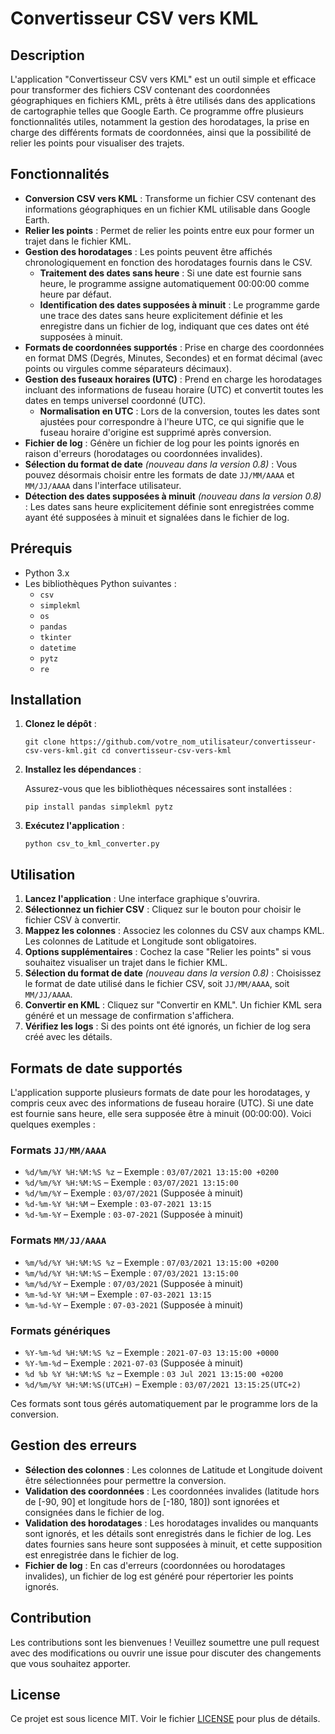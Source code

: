 # Convertisseur CSV vers KML

## Description

L'application "Convertisseur CSV vers KML" est un outil simple et efficace pour transformer des fichiers CSV contenant des coordonnées géographiques en fichiers KML, prêts à être utilisés dans des applications de cartographie telles que Google Earth. Ce programme offre plusieurs fonctionnalités utiles, notamment la gestion des horodatages, la prise en charge des différents formats de coordonnées, ainsi que la possibilité de relier les points pour visualiser des trajets.

## Fonctionnalités

-   **Conversion CSV vers KML** : Transforme un fichier CSV contenant des informations géographiques en un fichier KML utilisable dans Google Earth.
-   **Relier les points** : Permet de relier les points entre eux pour former un trajet dans le fichier KML.
-   **Gestion des horodatages** : Les points peuvent être affichés chronologiquement en fonction des horodatages fournis dans le CSV.
    -   **Traitement des dates sans heure** : Si une date est fournie sans heure, le programme assigne automatiquement 00:00:00 comme heure par défaut.
    -   **Identification des dates supposées à minuit** : Le programme garde une trace des dates sans heure explicitement définie et les enregistre dans un fichier de log, indiquant que ces dates ont été supposées à minuit.
-   **Formats de coordonnées supportés** : Prise en charge des coordonnées en format DMS (Degrés, Minutes, Secondes) et en format décimal (avec points ou virgules comme séparateurs décimaux).
- **Gestion des fuseaux horaires (UTC)** : Prend en charge les horodatages incluant des informations de fuseau horaire (UTC) et convertit toutes les dates en temps universel coordonné (UTC).
    -   **Normalisation en UTC** : Lors de la conversion, toutes les dates sont ajustées pour correspondre à l'heure UTC, ce qui signifie que le fuseau horaire d'origine est supprimé après conversion.
-   **Fichier de log** : Génère un fichier de log pour les points ignorés en raison d'erreurs (horodatages ou coordonnées invalides).
-   **Sélection du format de date** _(nouveau dans la version 0.8)_ : Vous pouvez désormais choisir entre les formats de date `JJ/MM/AAAA` et `MM/JJ/AAAA` dans l'interface utilisateur.
-   **Détection des dates supposées à minuit** _(nouveau dans la version 0.8)_ : Les dates sans heure explicitement définie sont enregistrées comme ayant été supposées à minuit et signalées dans le fichier de log.

## Prérequis

-   Python 3.x
-   Les bibliothèques Python suivantes :
    -   `csv`
    -   `simplekml`
    -   `os`
    -   `pandas`
    -   `tkinter`
    -   `datetime`
    -   `pytz`
    -   `re`

## Installation

1.  **Clonez le dépôt** :
        
    `git clone https://github.com/votre_nom_utilisateur/convertisseur-csv-vers-kml.git
    cd convertisseur-csv-vers-kml` 
    
2.  **Installez les dépendances** :
    
    Assurez-vous que les bibliothèques nécessaires sont installées :
    
    `pip install pandas simplekml pytz` 
    
3.  **Exécutez l'application** :
    
    `python csv_to_kml_converter.py`
   

## Utilisation

1.  **Lancez l'application** : Une interface graphique s'ouvrira.
2.  **Sélectionnez un fichier CSV** : Cliquez sur le bouton pour choisir le fichier CSV à convertir.
3.  **Mappez les colonnes** : Associez les colonnes du CSV aux champs KML. Les colonnes de Latitude et Longitude sont obligatoires.
4.  **Options supplémentaires** : Cochez la case "Relier les points" si vous souhaitez visualiser un trajet dans le fichier KML.
5.  **Sélection du format de date** _(nouveau dans la version 0.8)_ : Choisissez le format de date utilisé dans le fichier CSV, soit `JJ/MM/AAAA`, soit `MM/JJ/AAAA`.
6.  **Convertir en KML** : Cliquez sur "Convertir en KML". Un fichier KML sera généré et un message de confirmation s'affichera.
7.  **Vérifiez les logs** : Si des points ont été ignorés, un fichier de log sera créé avec les détails.

## Formats de date supportés

L'application supporte plusieurs formats de date pour les horodatages, y compris ceux avec des informations de fuseau horaire (UTC). Si une date est fournie sans heure, elle sera supposée être à minuit (00:00:00). Voici quelques exemples :

### Formats `JJ/MM/AAAA`
- `%d/%m/%Y %H:%M:%S %z` – Exemple : `03/07/2021 13:15:00 +0200`
- `%d/%m/%Y %H:%M:%S` – Exemple : `03/07/2021 13:15:00`
- `%d/%m/%Y` – Exemple : `03/07/2021` (Supposée à minuit)
- `%d-%m-%Y %H:%M` – Exemple : `03-07-2021 13:15`
- `%d-%m-%Y` – Exemple : `03-07-2021` (Supposée à minuit)

### Formats `MM/JJ/AAAA`
- `%m/%d/%Y %H:%M:%S %z` – Exemple : `07/03/2021 13:15:00 +0200`
- `%m/%d/%Y %H:%M:%S` – Exemple : `07/03/2021 13:15:00`
- `%m/%d/%Y` – Exemple : `07/03/2021` (Supposée à minuit)
- `%m-%d-%Y %H:%M` – Exemple : `07-03-2021 13:15`
- `%m-%d-%Y` – Exemple : `07-03-2021` (Supposée à minuit)

### Formats génériques
- `%Y-%m-%d %H:%M:%S %z` – Exemple : `2021-07-03 13:15:00 +0000`
- `%Y-%m-%d` – Exemple : `2021-07-03` (Supposée à minuit)
- `%d %b %Y %H:%M:%S %z` – Exemple : `03 Jul 2021 13:15:00 +0200`
- `%d/%m/%Y %H:%M:%S(UTC±H)` – Exemple : `03/07/2021 13:15:25(UTC+2)`

Ces formats sont tous gérés automatiquement par le programme lors de la conversion.

## Gestion des erreurs

-   **Sélection des colonnes** : Les colonnes de Latitude et Longitude doivent être sélectionnées pour permettre la conversion.
-   **Validation des coordonnées** : Les coordonnées invalides (latitude hors de [-90, 90] et longitude hors de [-180, 180]) sont ignorées et consignées dans le fichier de log.
-   **Validation des horodatages** : Les horodatages invalides ou manquants sont ignorés, et les détails sont enregistrés dans le fichier de log. Les dates fournies sans heure sont supposées à minuit, et cette supposition est enregistrée dans le fichier de log.
-   **Fichier de log** : En cas d'erreurs (coordonnées ou horodatages invalides), un fichier de log est généré pour répertorier les points ignorés.

## Contribution

Les contributions sont les bienvenues ! Veuillez soumettre une pull request avec des modifications ou ouvrir une issue pour discuter des changements que vous souhaitez apporter.

## License

Ce projet est sous licence MIT. Voir le fichier [LICENSE](LICENSE) pour plus de détails.
